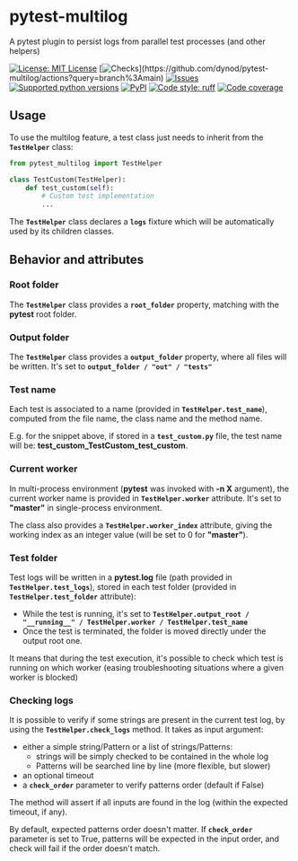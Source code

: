 # pytest-multilog
A pytest plugin to persist logs from parallel test processes (and other helpers)

<!-- NMK-BADGES-BEGIN -->
[![License: MIT License](https://img.shields.io/github/license/dynod/pytest-multilog)](https://github.com/dynod/pytest-multilog/blob/main/LICENSE)
[![Checks](https://img.shields.io/github/actions/workflow/status/dynod/pytest-multilog/build.yml?branch=main&label=build%20%26%20u.t.)](https://github.com/dynod/pytest-multilog/actions?query=branch%3Amain)
[![Issues](https://img.shields.io/github/issues-search/dynod/pytest-multilog?label=issues&query=is%3Aopen+is%3Aissue)](https://github.com/dynod/pytest-multilog/issues?q=is%3Aopen+is%3Aissue)
[![Supported python versions](https://img.shields.io/badge/python-3.9%20--%203.13-blue)](https://www.python.org/)
[![PyPI](https://img.shields.io/pypi/v/pytest-multilog)](https://pypi.org/project/pytest-multilog/)
[![Code style: ruff](https://img.shields.io/badge/code%20style-ruff-000000.svg)](https://astral.sh/ruff)
[![Code coverage](https://img.shields.io/codecov/c/github/dynod/pytest-multilog)](https://app.codecov.io/gh/dynod/pytest-multilog)
<!-- NMK-BADGES-END -->

## Usage
To use the multilog feature, a test class just needs to inherit from the **`TestHelper`** class:

```python
from pytest_multilog import TestHelper

class TestCustom(TestHelper):
    def test_custom(self):
        # Custom test implementation
        ...
```

The **`TestHelper`** class declares a **`logs`** fixture which will be automatically used by its children classes.

## Behavior and attributes

### Root folder
The **`TestHelper`** class provides a **`root_folder`** property, matching with the **pytest** root folder.

### Output folder
The **`TestHelper`** class provides a **`output_folder`** property, where all files will be written. It's set to **`output_folder / "out" / "tests"`**

### Test name
Each test is associated to a name (provided in **`TestHelper.test_name`**), computed from the file name, the class name and the method name.

E.g. for the snippet above, if stored in a **`test_custom.py`** file, the test name will be: **test_custom_TestCustom_test_custom**.

### Current worker
In multi-process environment (**pytest** was invoked with **-n X** argument), the current worker name is provided in **`TestHelper.worker`** attribute.
It's set to **"master"** in single-process environment.

The class also provides a **`TestHelper.worker_index`** attribute, giving the working index as an integer value (will be set to 0 for **"master"**).

### Test folder
Test logs will be written in a **pytest.log** file (path provided in **`TestHelper.test_logs`**), stored in each test folder (provided in **`TestHelper.test_folder`** attribute):
* While the test is running, it's set to **`TestHelper.output_root / "__running__" / TestHelper.worker / TestHelper.test_name`**
* Once the test is terminated, the folder is moved directly under the output root one.

It means that during the test execution, it's possible to check which test is running on which worker 
(easing troubleshooting situations where a given worker is blocked)

### Checking logs
It is possible to verify if some strings are present in the current test log, by using the **`TestHelper.check_logs`** method.
It takes as input argument:
* either a simple string/Pattern or a list of strings/Patterns:
  * strings will be simply checked to be contained in the whole log
  * Patterns will be searched line by line (more flexible, but slower)
* an optional timeout
* a **`check_order`** parameter to verify patterns order (default if False)

The method will assert if all inputs are found in the log (within the expected timeout, if any).

By default, expected patterns order doesn't matter.
If **`check_order`** parameter is set to True, patterns will be expected in the input order, and check will fail if the order doesn't match.
